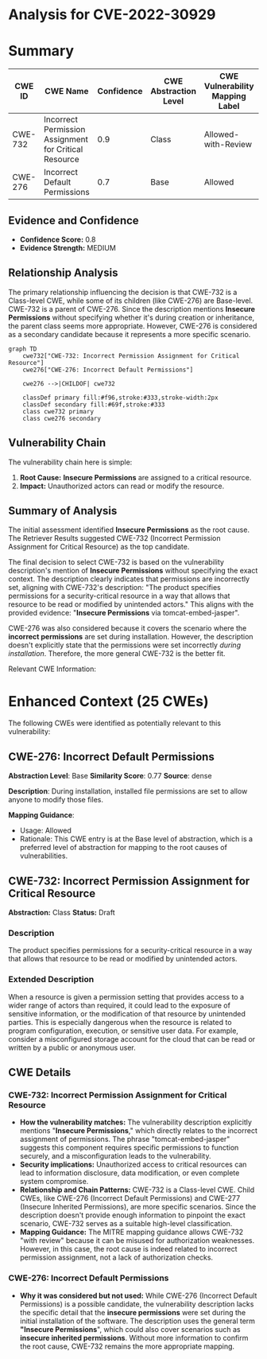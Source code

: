 # Analysis for CVE-2022-30929

# Summary
| CWE ID | CWE Name | Confidence | CWE Abstraction Level | CWE Vulnerability Mapping Label | CWE-Vulnerability Mapping Notes |
|---|---|---|---|---|---|
| CWE-732 | Incorrect Permission Assignment for Critical Resource | 0.9 | Class | Allowed-with-Review | Primary CWE |
| CWE-276 | Incorrect Default Permissions | 0.7 | Base | Allowed | Secondary Candidate |

## Evidence and Confidence

*   **Confidence Score:** 0.8
*   **Evidence Strength:** MEDIUM

## Relationship Analysis
The primary relationship influencing the decision is that CWE-732 is a Class-level CWE, while some of its children (like CWE-276) are Base-level. CWE-732 is a parent of CWE-276. Since the description mentions **Insecure Permissions** without specifying whether it's during creation or inheritance, the parent class seems more appropriate. However, CWE-276 is considered as a secondary candidate because it represents a more specific scenario.

```mermaid
graph TD
    cwe732["CWE-732: Incorrect Permission Assignment for Critical Resource"]
    cwe276["CWE-276: Incorrect Default Permissions"]
    
    cwe276 -->|CHILDOF| cwe732
    
    classDef primary fill:#f96,stroke:#333,stroke-width:2px
    classDef secondary fill:#69f,stroke:#333
    class cwe732 primary
    class cwe276 secondary
```

## Vulnerability Chain
The vulnerability chain here is simple:
1.  **Root Cause:** **Insecure Permissions** are assigned to a critical resource.
2.  **Impact:** Unauthorized actors can read or modify the resource.

## Summary of Analysis
The initial assessment identified **Insecure Permissions** as the root cause. The Retriever Results suggested CWE-732 (Incorrect Permission Assignment for Critical Resource) as the top candidate.

The final decision to select CWE-732 is based on the vulnerability description's mention of **Insecure Permissions** without specifying the exact context. The description clearly indicates that permissions are incorrectly set, aligning with CWE-732's description: "The product specifies permissions for a security-critical resource in a way that allows that resource to be read or modified by unintended actors." This aligns with the provided evidence: "**Insecure Permissions** via tomcat-embed-jasper".

CWE-276 was also considered because it covers the scenario where the **incorrect permissions** are set during installation. However, the description doesn't explicitly state that the permissions were set incorrectly *during installation*. Therefore, the more general CWE-732 is the better fit.

Relevant CWE Information:

# Enhanced Context (25 CWEs)
The following CWEs were identified as potentially relevant to this vulnerability:

## CWE-276: Incorrect Default Permissions
**Abstraction Level**: Base
**Similarity Score**: 0.77
**Source**: dense

**Description**:
During installation, installed file permissions are set to allow anyone to modify those files.

**Mapping Guidance**:
- Usage: Allowed
- Rationale: This CWE entry is at the Base level of abstraction, which is a preferred level of abstraction for mapping to the root causes of vulnerabilities.

## CWE-732: Incorrect Permission Assignment for Critical Resource
**Abstraction:** Class
**Status:** Draft

### Description
The product specifies permissions for a security-critical resource in a way that allows that resource to be read or modified by unintended actors.

### Extended Description
When a resource is given a permission setting that provides access to a wider range of actors than required, it could lead to the exposure of sensitive information, or the modification of that resource by unintended parties. This is especially dangerous when the resource is related to program configuration, execution, or sensitive user data. For example, consider a misconfigured storage account for the cloud that can be read or written by a public or anonymous user.

## CWE Details

### CWE-732: Incorrect Permission Assignment for Critical Resource
*   **How the vulnerability matches:** The vulnerability description explicitly mentions "**Insecure Permissions**," which directly relates to the incorrect assignment of permissions. The phrase "tomcat-embed-jasper" suggests this component requires specific permissions to function securely, and a misconfiguration leads to the vulnerability.
*   **Security implications:** Unauthorized access to critical resources can lead to information disclosure, data modification, or even complete system compromise.
*   **Relationship and Chain Patterns:** CWE-732 is a Class-level CWE. Child CWEs, like CWE-276 (Incorrect Default Permissions) and CWE-277 (Insecure Inherited Permissions), are more specific scenarios. Since the description doesn't provide enough information to pinpoint the exact scenario, CWE-732 serves as a suitable high-level classification.
*   **Mapping Guidance:** The MITRE mapping guidance allows CWE-732 "with review" because it can be misused for authorization weaknesses. However, in this case, the root cause is indeed related to incorrect permission assignment, not a lack of authorization checks.

### CWE-276: Incorrect Default Permissions
*   **Why it was considered but not used:** While CWE-276 (Incorrect Default Permissions) is a possible candidate, the vulnerability description lacks the specific detail that the **insecure permissions** were set during the initial installation of the software. The description uses the general term **"Insecure Permissions**", which could also cover scenarios such as **insecure inherited permissions**. Without more information to confirm the root cause, CWE-732 remains the more appropriate mapping.
